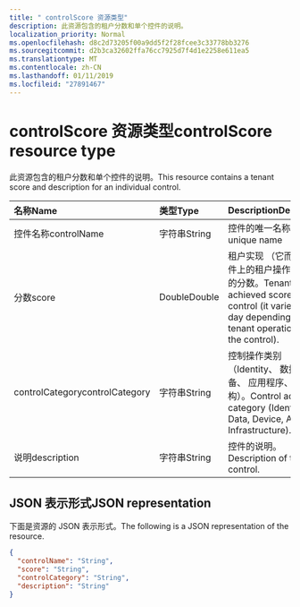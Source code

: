 ```yaml
---
title: " controlScore 资源类型"
description: 此资源包含的租户分数和单个控件的说明。
localization_priority: Normal
ms.openlocfilehash: d8c2d73205f00a9dd5f2f28fcee3c33778bb3276
ms.sourcegitcommit: d2b3ca32602ffa76cc7925d7f4d1e2258e611ea5
ms.translationtype: MT
ms.contentlocale: zh-CN
ms.lasthandoff: 01/11/2019
ms.locfileid: "27891467"
---
```

#  <a name="controlscore-resource-type"></a><span data-ttu-id="ba7a0-103">controlScore 资源类型</span><span class="sxs-lookup"><span data-stu-id="ba7a0-103">controlScore resource type</span></span>

<span data-ttu-id="ba7a0-104">此资源包含的租户分数和单个控件的说明。</span><span class="sxs-lookup"><span data-stu-id="ba7a0-104">This resource contains a tenant score and description for an individual control.</span></span>

|<span data-ttu-id="ba7a0-105">名称</span><span class="sxs-lookup"><span data-stu-id="ba7a0-105">Name</span></span> |<span data-ttu-id="ba7a0-106">类型</span><span class="sxs-lookup"><span data-stu-id="ba7a0-106">Type</span></span> |<span data-ttu-id="ba7a0-107">Description</span><span class="sxs-lookup"><span data-stu-id="ba7a0-107">Description</span></span> |
|:--|:--|:--|
|   <span data-ttu-id="ba7a0-108">控件名称</span><span class="sxs-lookup"><span data-stu-id="ba7a0-108">controlName</span></span> |   <span data-ttu-id="ba7a0-109">字符串</span><span class="sxs-lookup"><span data-stu-id="ba7a0-109">String</span></span>  |   <span data-ttu-id="ba7a0-110">控件的唯一名称</span><span class="sxs-lookup"><span data-stu-id="ba7a0-110">Control unique name</span></span> |
|   <span data-ttu-id="ba7a0-111">分数</span><span class="sxs-lookup"><span data-stu-id="ba7a0-111">score</span></span>   |   <span data-ttu-id="ba7a0-112">Double</span><span class="sxs-lookup"><span data-stu-id="ba7a0-112">Double</span></span>  |  <span data-ttu-id="ba7a0-113">租户实现 （它而异逐日控件上的租户操作） 的控件的分数。</span><span class="sxs-lookup"><span data-stu-id="ba7a0-113">Tenant achieved score for the control (it varies day by day depending on tenant operations on the control).</span></span> |
|   <span data-ttu-id="ba7a0-114">controlCategory</span><span class="sxs-lookup"><span data-stu-id="ba7a0-114">controlCategory</span></span> |   <span data-ttu-id="ba7a0-115">字符串</span><span class="sxs-lookup"><span data-stu-id="ba7a0-115">String</span></span>  |  <span data-ttu-id="ba7a0-116">控制操作类别 （Identity、 数据、 设备、 应用程序、 基础结构）。</span><span class="sxs-lookup"><span data-stu-id="ba7a0-116">Control action category (Identity, Data, Device, Apps, Infrastructure).</span></span> |
|   <span data-ttu-id="ba7a0-117">说明</span><span class="sxs-lookup"><span data-stu-id="ba7a0-117">description</span></span> |   <span data-ttu-id="ba7a0-118">字符串</span><span class="sxs-lookup"><span data-stu-id="ba7a0-118">String</span></span>  |  <span data-ttu-id="ba7a0-119">控件的说明。</span><span class="sxs-lookup"><span data-stu-id="ba7a0-119">Description of the control.</span></span> |

## <a name="json-representation"></a><span data-ttu-id="ba7a0-120">JSON 表示形式</span><span class="sxs-lookup"><span data-stu-id="ba7a0-120">JSON representation</span></span>

<span data-ttu-id="ba7a0-121">下面是资源的 JSON 表示形式。</span><span class="sxs-lookup"><span data-stu-id="ba7a0-121">The following is a JSON representation of the resource.</span></span>

<!-- {
  "blockType": "resource",
  "optionalProperties": [

  ],
  "@odata.type": "microsoft.graph.controlScore"
}-->

```json
{
  "controlName": "String",
  "score": "String",
  "controlCategory": "String",
  "description": "String"
}

```


<!-- {
  "type": "#page.annotation",
  "description": "controlScore resource",
  "keywords": "",
  "section": "documentation",
  "tocPath": ""
}-->
